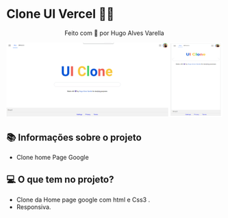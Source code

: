 # Clone UI Vercel 💛🚀

<p align="center">Feito com 💙 por Hugo Alves Varella</p>



<div>
  <img src="./images/img.png">
</div>

## 📚 Informações sobre o projeto

- Clone home Page Google
&nbsp;

## 💻 O que tem no projeto?

- Clone da Home page google com html e Css3 .
- Responsiva.